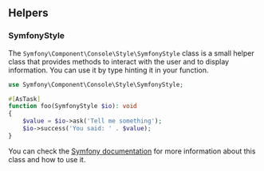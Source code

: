 ## Helpers

### SymfonyStyle

The `Symfony\Component\Console\Style\SymfonyStyle` class is a small helper class that provides methods to interact with the user and to display information.
You can use it by type hinting it in your function.

```php
use Symfony\Component\Console\Style\SymfonyStyle;

#[AsTask]
function foo(SymfonyStyle $io): void
{
    $value = $io->ask('Tell me something');
    $io->success('You said: ' . $value);
}
```

You can check the [Symfony documentation](https://symfony.com/doc/current/console/style.html) for more information about
this class and how to use it.

